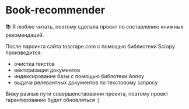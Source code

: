 # Book-recommender

:books: Я люблю читать, поэтому сделала проект по составлению книжных рекомендаций.

После парсинга сайта toscrape.com с помощью библиотеки Scrapy производится:
- очистка текстов
- векторизация документов
- индексирование базы с помощью библотеки Annoy
- выдача релевантных документов по текстовому запросу

Вижу разные пути совершенствования проекта, поэтому проект гарантированно будет обновляться :)
